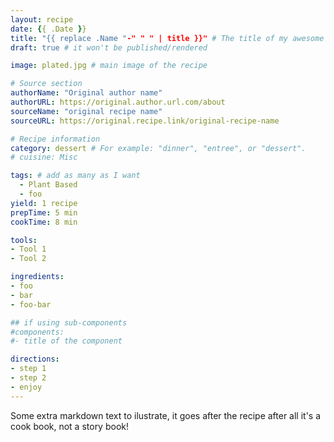 ```yaml
---
layout: recipe
date: {{ .Date }}
title: "{{ replace .Name "-" " " | title }}" # The title of my awesome recipe
draft: true # it won't be published/rendered

image: plated.jpg # main image of the recipe

# Source section
authorName: "Original author name"
authorURL: https://original.author.url.com/about
sourceName: "original recipe name"
sourceURL: https://original.recipe.link/original-recipe-name

# Recipe information
category: dessert # For example: "dinner", "entree", or "dessert".
# cuisine: Misc

tags: # add as many as I want
  - Plant Based
  - foo
yield: 1 recipe
prepTime: 5 min
cookTime: 8 min

tools:
- Tool 1
- Tool 2

ingredients:
- foo
- bar
- foo-bar

## if using sub-components
#components:
#- title of the component

directions:
- step 1
- step 2
- enjoy
---
```


Some extra markdown text to ilustrate, it goes after the recipe after
all it's a cook book, not a story book!

